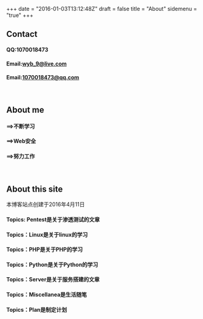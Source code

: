 +++
date = "2016-01-03T13:12:48Z"
draft = false
title = "About"
sidemenu = "true"
+++

## Contact
#### QQ:1070018473
#### Email:wyb_9@live.com
#### Email:1070018473@qq.com

<br />

## About me
#### ==>不断学习
#### ==>Web安全
#### ==>努力工作

<br />

## About this site
本博客站点创建于2016年4月11日

#### Topics: Pentest是关于渗透测试的文章
#### Topics：Linux是关于linux的学习
#### Topics：PHP是关于PHP的学习
#### Topics：Python是关于Python的学习
#### Topics：Server是关于服务搭建的文章
#### Topics：Miscellanea是生活随笔
#### Topics：Plan是制定计划